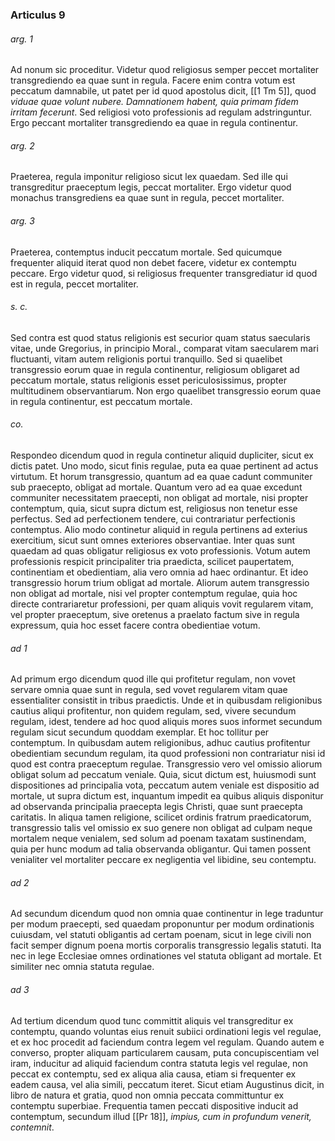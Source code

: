 ### Articulus 9

###### arg. 1
Ad nonum sic proceditur. Videtur quod religiosus semper peccet mortaliter transgrediendo ea quae sunt in regula. Facere enim contra votum est peccatum damnabile, ut patet per id quod apostolus dicit, [[1 Tm 5]], quod *viduae quae volunt nubere. Damnationem habent, quia primam fidem irritam fecerunt*. Sed religiosi voto professionis ad regulam adstringuntur. Ergo peccant mortaliter transgrediendo ea quae in regula continentur.

###### arg. 2
Praeterea, regula imponitur religioso sicut lex quaedam. Sed ille qui transgreditur praeceptum legis, peccat mortaliter. Ergo videtur quod monachus transgrediens ea quae sunt in regula, peccet mortaliter.

###### arg. 3
Praeterea, contemptus inducit peccatum mortale. Sed quicumque frequenter aliquid iterat quod non debet facere, videtur ex contemptu peccare. Ergo videtur quod, si religiosus frequenter transgrediatur id quod est in regula, peccet mortaliter.

###### s. c.
Sed contra est quod status religionis est securior quam status saecularis vitae, unde Gregorius, in principio Moral., comparat vitam saecularem mari fluctuanti, vitam autem religionis portui tranquillo. Sed si quaelibet transgressio eorum quae in regula continentur, religiosum obligaret ad peccatum mortale, status religionis esset periculosissimus, propter multitudinem observantiarum. Non ergo quaelibet transgressio eorum quae in regula continentur, est peccatum mortale.

###### co.
Respondeo dicendum quod in regula continetur aliquid dupliciter, sicut ex dictis patet. Uno modo, sicut finis regulae, puta ea quae pertinent ad actus virtutum. Et horum transgressio, quantum ad ea quae cadunt communiter sub praecepto, obligat ad mortale. Quantum vero ad ea quae excedunt communiter necessitatem praecepti, non obligat ad mortale, nisi propter contemptum, quia, sicut supra dictum est, religiosus non tenetur esse perfectus. Sed ad perfectionem tendere, cui contrariatur perfectionis contemptus. Alio modo continetur aliquid in regula pertinens ad exterius exercitium, sicut sunt omnes exteriores observantiae. Inter quas sunt quaedam ad quas obligatur religiosus ex voto professionis. Votum autem professionis respicit principaliter tria praedicta, scilicet paupertatem, continentiam et obedientiam, alia vero omnia ad haec ordinantur. Et ideo transgressio horum trium obligat ad mortale. Aliorum autem transgressio non obligat ad mortale, nisi vel propter contemptum regulae, quia hoc directe contrariaretur professioni, per quam aliquis vovit regularem vitam, vel propter praeceptum, sive oretenus a praelato factum sive in regula expressum, quia hoc esset facere contra obedientiae votum.

###### ad 1
Ad primum ergo dicendum quod ille qui profitetur regulam, non vovet servare omnia quae sunt in regula, sed vovet regularem vitam quae essentialiter consistit in tribus praedictis. Unde et in quibusdam religionibus cautius aliqui profitentur, non quidem regulam, sed, vivere secundum regulam, idest, tendere ad hoc quod aliquis mores suos informet secundum regulam sicut secundum quoddam exemplar. Et hoc tollitur per contemptum. In quibusdam autem religionibus, adhuc cautius profitentur obedientiam secundum regulam, ita quod professioni non contrariatur nisi id quod est contra praeceptum regulae. Transgressio vero vel omissio aliorum obligat solum ad peccatum veniale. Quia, sicut dictum est, huiusmodi sunt dispositiones ad principalia vota, peccatum autem veniale est dispositio ad mortale, ut supra dictum est, inquantum impedit ea quibus aliquis disponitur ad observanda principalia praecepta legis Christi, quae sunt praecepta caritatis. In aliqua tamen religione, scilicet ordinis fratrum praedicatorum, transgressio talis vel omissio ex suo genere non obligat ad culpam neque mortalem neque venialem, sed solum ad poenam taxatam sustinendam, quia per hunc modum ad talia observanda obligantur. Qui tamen possent venialiter vel mortaliter peccare ex negligentia vel libidine, seu contemptu.

###### ad 2
Ad secundum dicendum quod non omnia quae continentur in lege traduntur per modum praecepti, sed quaedam proponuntur per modum ordinationis cuiusdam, vel statuti obligantis ad certam poenam, sicut in lege civili non facit semper dignum poena mortis corporalis transgressio legalis statuti. Ita nec in lege Ecclesiae omnes ordinationes vel statuta obligant ad mortale. Et similiter nec omnia statuta regulae.

###### ad 3
Ad tertium dicendum quod tunc committit aliquis vel transgreditur ex contemptu, quando voluntas eius renuit subiici ordinationi legis vel regulae, et ex hoc procedit ad faciendum contra legem vel regulam. Quando autem e converso, propter aliquam particularem causam, puta concupiscentiam vel iram, inducitur ad aliquid faciendum contra statuta legis vel regulae, non peccat ex contemptu, sed ex aliqua alia causa, etiam si frequenter ex eadem causa, vel alia simili, peccatum iteret. Sicut etiam Augustinus dicit, in libro de natura et gratia, quod non omnia peccata committuntur ex contemptu superbiae. Frequentia tamen peccati dispositive inducit ad contemptum, secundum illud [[Pr 18]], *impius, cum in profundum venerit, contemnit*.

